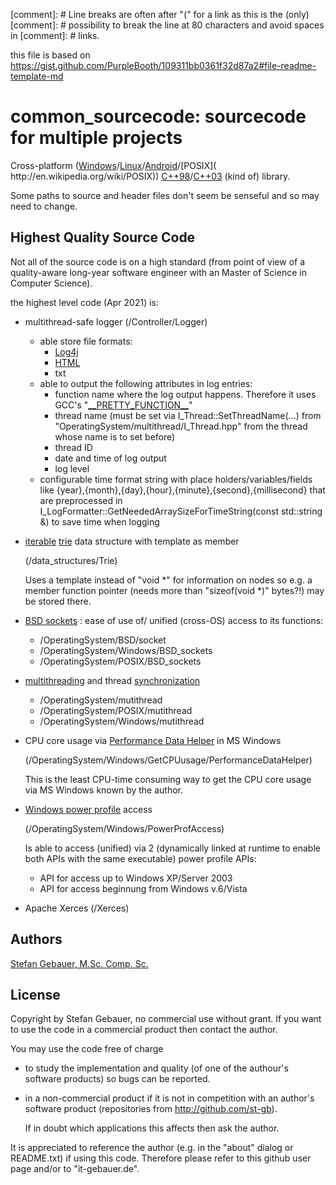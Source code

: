 [comment]: # Line breaks are often after "(" for a link as this is the (only)
[comment]: # possibility to break the line at 80 characters and avoid spaces in
[comment]: # links.

this file is based on
https://gist.github.com/PurpleBooth/109311bb0361f32d87a2#file-readme-template-md

# common_sourcecode: sourcecode for multiple projects

Cross-platform ([Windows](https://en.wikipedia.org/wiki/Microsoft_Windows
)/[Linux](http://en.wikipedia.org/wiki/Linux)/[Android](
http://en.wikipedia.org/wiki/Android_(operating_system))/[POSIX](
http://en.wikipedia.org/wiki/POSIX)) 
[C++98](http://en.wikipedia.org/wiki/C%2B%2B#Standardization)/[C++03](
http://en.wikipedia.org/wiki/C%2B%2B03) (kind of) library.

Some paths to source and header files don't seem be senseful and so may need to
change.

## Highest Quality Source Code

Not all of the source code is on a high standard (from point of view of a 
quality-aware long-year software engineer with an Master of Science in Computer
Science).

the highest level code (Apr 2021) is:

* multithread-safe logger (/Controller/Logger)
  - able store file formats:
    * [Log4j](http://en.wikipedia.org/wiki/Log4j#TTCC)
    * [HTML](http://en.wikipedia.org/wiki/HTML)
    * txt
  - able to output the following attributes in log entries:
    * function name where the log output happens. Therefore it uses GCC's
      "[\_\_PRETTY_FUNCTION\_\_](
https://gcc.gnu.org/onlinedocs/gcc/Function-Names.html)"
    * thread name (must be set via I_Thread::SetThreadName(...) from
      "OperatingSystem/multithread/I\_Thread.hpp" from the thread whose name is
      to set before)
    * thread ID
    * date and time of log output
    * log level
  - configurable time format string with place holders/variables/fields like
    {year},{month},{day},{hour},{minute},{second},{millisecond} that are
    preprocessed in I_LogFormatter::GetNeededArraySizeForTimeString(const
    std::string &) to save time when logging
* [iterable](http://en.wikipedia.org/wiki/Iterator)
  [trie](http://en.wikipedia.org/wiki/Trie) data structure with template as
  member
 
  (/data_structures/Trie)

  Uses a template instead of "void \*" for information on nodes so e.g. a member
  function pointer (needs more than "sizeof(void *)" bytes?!) may be stored
  there.
* [BSD sockets](http://en.wikipedia.org/wiki/Berkeley_sockets) : ease of use of/
  unified (cross-OS) access to its functions:
  - /OperatingSystem/BSD/socket
  - /OperatingSystem/Windows/BSD_sockets
  - /OperatingSystem/POSIX/BSD_sockets
* [multithreading](
  https://en.wikipedia.org/wiki/Thread_\(computing\)#Multithreading) and
  thread [synchronization](
  https://en.wikipedia.org/wiki/Thread_\(computing\)#Threads_and_data_synchronization)
  - /OperatingSystem/mutithread
  - /OperatingSystem/POSIX/mutithread
  - /OperatingSystem/Windows/mutithread
* CPU core usage via
  [Performance Data Helper](
   http://docs.microsoft.com/en-us/windows/win32/perfctrs/performance-counters-functions)
  in MS Windows

  (/OperatingSystem/Windows/GetCPUusage/PerformanceDataHelper)

  This is the least CPU-time consuming way to get the CPU core usage via MS
  Windows known by the author.
* [Windows power profile](
   http://docs.microsoft.com/en-us/windows/win32/power/power-management-functions)
   access

  (/OperatingSystem/Windows/PowerProfAccess)

  Is able to access (unified) via 2 (dynamically linked at runtime to enable
  both APIs with the same executable) power profile APIs:
  - API for access up to Windows XP/Server 2003
  - API for access beginnung from Windows v.6/Vista
* Apache Xerces (/Xerces)

## Authors

[Stefan Gebauer, M.Sc. Comp. Sc.](https://github.com/st-gb)

## License

Copyright by Stefan Gebauer, no commercial use without grant.
If you want to use the code in a commercial product then contact the author.

You may use the code free of charge

- to study the implementation and quality (of one of the authour's software
  products) so bugs can be reported.
- in a non-commercial product if it is not in competition with an author's
  software product (repositories from http://github.com/st-gb).
  
  If in doubt which applications this affects then ask the author.

It is appreciated to reference the author (e.g. in the "about" dialog or
README.txt) if using this code. Therefore please refer to this github user page
and/or to "it-gebauer.de".
